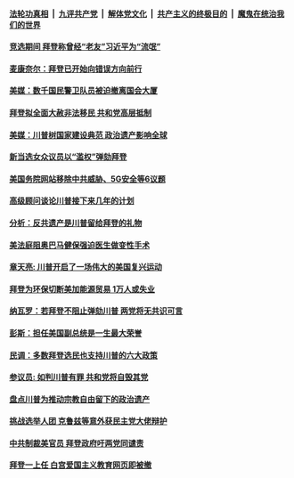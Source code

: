 

####  [法轮功真相](../../../../basic/blob/master/README.md?t=01230331) &nbsp;|&nbsp; [九评共产党](../../../../9ping.md/blob/master/README.md?t=01230331) &nbsp;|&nbsp; [解体党文化](../../../../jtdwh.md/blob/master/README.md?t=01230331)  &nbsp;|&nbsp; [共产主义的终极目的](../../../../gczydzjmd.md/blob/master/README.md?t=01230331) &nbsp;|&nbsp; [魔鬼在统治我们的世界](../../../../mgztzwmdsj.md/blob/master/README.md?t=01230331) 

#### [竞选期间 拜登称曾经“老友”习近平为“流氓”](../pages/soh6/466640.md?t=01230331) 
#### [麦康奈尔：拜登已开始向错误方向前行](../pages/soh6/466646.md?t=01230331) 
#### [美媒：数千国民警卫队员被迫撤离国会大厦](../pages/soh6/466634.md?t=01230331) 
#### [拜登拟全面大赦非法移民 共和党高层抵制](../pages/soh6/466580.md?t=01230331) 
#### [美媒：川普树国家建设典范 政治遗产影响全球](../pages/soh6/466622.md?t=01230331) 
#### [新当选女众议员以“滥权”弹劾拜登](../pages/soh6/466400.md?t=01230331) 
#### [美国务院网站移除中共威胁、5G安全等6议题](../pages/soh6/466460.md?t=01230331) 
#### [高级顾问谈论川普接下来几年的计划](../pages/soh6/466454.md?t=01230331) 
#### [分析：反共遗产是川普留给拜登的礼物  ](../pages/soh6/466010.md?t=01230331) 
#### [美法庭阻奥巴马健保强迫医生做变性手术  ](../pages/soh6/466316.md?t=01230331) 
#### [章天亮: 川普开启了一场伟大的美国复兴运动](../pages/soh6/466340.md?t=01230331) 
#### [拜登为环保切断美加能源贸易 1万人或失业](../pages/soh6/466325.md?t=01230331) 
#### [纳瓦罗：若拜登不阻止弹劾川普 两党将无共识可言](../pages/soh6/466319.md?t=01230331) 
#### [彭斯：担任美国副总统是一生最大荣誉](../pages/soh6/466304.md?t=01230331) 
#### [民调：多数拜登选民也支持川普的六大政策](../pages/soh6/466292.md?t=01230331) 
#### [参议员: 如判川普有罪 共和党将自毁其党](../pages/soh6/466289.md?t=01230331) 
#### [盘点川普为推动宗教自由留下的政治遗产](../pages/soh6/466274.md?t=01230331) 
#### [挑战选举人团 克鲁兹等意外获民主党大佬辩护](../pages/soh6/466259.md?t=01230331) 
#### [中共制裁美官员 拜登政府吁两党同谴责](../pages/soh6/466244.md?t=01230331) 
#### [拜登一上任 白宫爱国主义教育网页即被撤](../pages/soh6/466241.md?t=01230331) 
